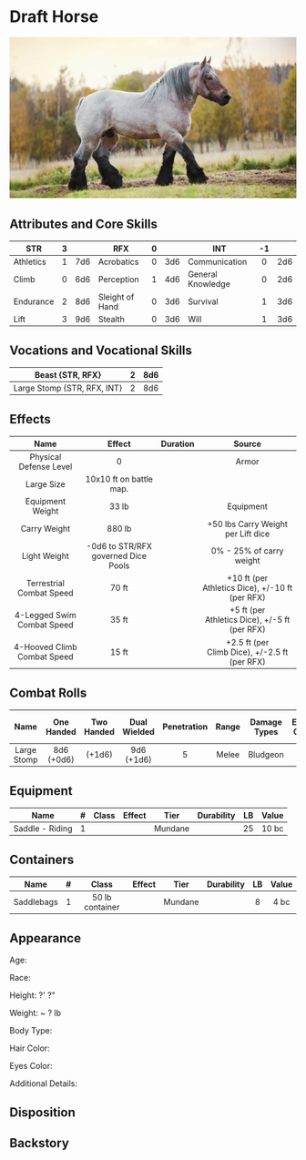 # Draft Horse

![NotMyImage](DraftHorse.png)

## Attributes and Core Skills

| STR       | 3 |    | RFX             | 0 |    | INT               | -1 |    |
| --------- | :-: | :-: | --------------- | :-: | :-: | ----------------- | :-: | :-: |
| Athletics | 1 | 7d6 | Acrobatics      | 0 | 3d6 | Communication     | 0 | 2d6 |
| Climb     | 0 | 6d6 | Perception      | 1 | 4d6 | General Knowledge | 0 | 2d6 |
| Endurance | 2 | 8d6 | Sleight of Hand | 0 | 3d6 | Survival          | 1 | 3d6 |
| Lift      | 3 | 9d6 | Stealth         | 0 | 3d6 | Will              | 1 | 3d6 |

## Vocations and Vocational Skills

| Beast {STR, RFX}            | 2 | 8d6 |
| --------------------------- | :-: | :-: |
| Large Stomp {STR, RFX, INT} | 2 | 8d6 |

## Effects

|             Name             |             Effect             | Duration |                                                       Source                                                       |
| :--------------------------: | :-----------------------------: | :------: | :-----------------------------------------------------------------------------------------------------------------: |
|    Physical Defense Level    |                0                |          |                                                        Armor                                                        |
|          Large Size          |     10x10 ft on battle map.     |          |                                                                                                                    |
|       Equipment Weight       |              33 lb              |          |                                                      Equipment                                                      |
|    Carry Weight    |             880 lb             |          | +50 lbs Carry Weight per Lift dice |
|         Light Weight         | -0d6 to STR/RFX governed Dice Pools |          |                                              0% - 25% of carry weight                                              |
| Terrestrial Combat Speed |              70 ft              |          |                               +10 ft (per Athletics Dice), +/-10 ft (per RFX)                               |
|     4-Legged Swim Combat Speed     |              35 ft              |          |                              +5 ft (per Athletics Dice), +/-5 ft (per RFX)                              |
|     4-Hooved Climb Combat Speed     |              15 ft              |          |                                 +2.5 ft (per Climb Dice), +/-2.5 ft (per RFX)                                 |

## Combat Rolls

|    Name    | One<br />Handed | Two<br />Handed | Dual<br />Wielded | Penetration | Range | Damage<br />Types | Engageable<br />Opponents | Area Of<br />Effect | Resource<br />Class |
| :---------: | :-------------: | :-------------: | :---------------: | :---------: | :---: | :---------------: | :-----------------------: | :-----------------: | :-----------------: |
| Large Stomp | 8d6<br />(+0d6) |     (+1d6)     |  9d6<br />(+1d6)  |      5      | Melee |     Bludgeon     |           Rapid           |        None        |        None        |

## Equipment

| Name            | # | Class | Effect |  Tier  | Durability | LB | Value |
| --------------- | :-: | :---: | ------ | :-----: | :--------: | :-: | :---: |
| Saddle - Riding | 1 |      |        | Mundane |            | 25 | 10 bc |

## Containers

| Name       | # |      Class      | Effect |  Tier  | Durability | LB | Value |
| ---------- | :-: | :-------------: | :----: | :-----: | :--------: | :-: | :---: |
| Saddlebags | 1 | 50 lb container |        | Mundane |            | 8 | 4 bc |

## Appearance

Age:

Race:

Height: ?' ?"

Weight: ~ ? lb

Body Type:

Hair Color:

Eyes Color:

Additional Details:

## Disposition

## Backstory

